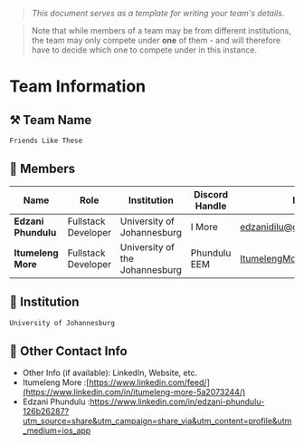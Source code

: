 > *This document serves as a template for writing your team's details.*

> Note that while members of a team may be from different institutions, the team may only compete under **one** of them - and will therefore have to decide which one to compete under in this instance.

# Team Information

## ⚒️ Team Name
``` c
Friends Like These
```

## 👥 Members
| Name     | Role                | Institution           | Discord Handle | Email |
|----------|---------------------|-----------------------| -------------------|-------------|
| **Edzani Phundulu**   | Fullstack Developer   | University of Johannesburg | I More | <edzanidilu@gmail.com> |
| **Itumeleng More**   | Fullstack Developer  | University of the Johannesburg | Phundulu EEM | <ItumelengMore15@gmail.com> |


## 🏫 Institution
``` c
University of Johannesburg
```

## 📧 Other Contact Info

- Other Info (if available): LinkedIn, Website, etc.
- Itumeleng More :[https://www.linkedin.com/feed/](https://www.linkedin.com/in/itumeleng-more-5a2073244/)
- Edzani Phundulu :https://www.linkedin.com/in/edzani-phundulu-126b26287?utm_source=share&utm_campaign=share_via&utm_content=profile&utm_medium=ios_app
